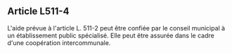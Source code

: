 ## Article L511-4

L'aide prévue à l'article L. 511-2 peut être confiée par le conseil municipal à un établissement public
spécialisé. Elle peut être assurée dans le cadre d'une coopération intercommunale.


